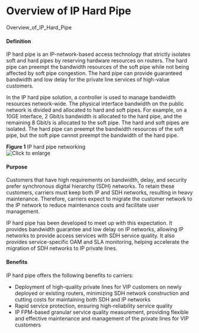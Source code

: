 Overview of IP Hard Pipe
========================

Overview_of_IP_Hard_Pipe

#### Definition

IP hard pipe is an IP-network-based access technology that strictly isolates soft and hard pipes by reserving hardware resources on routers. The hard pipe can preempt the bandwidth resources of the soft pipe while not being affected by soft pipe congestion. The hard pipe can provide guaranteed bandwidth and low delay for the private line services of high-value customers.

In the IP hard pipe solution, a controller is used to manage bandwidth resources network-wide. The physical interface bandwidth on the public network is divided and allocated to hard and soft pipes. For example, on a 10GE interface, 2 Gbit/s bandwidth is allocated to the hard pipe, and the remaining 8 Gbit/s is allocated to the soft pipe. The hard and soft pipes are isolated. The hard pipe can preempt the bandwidth resources of the soft pipe, but the soft pipe cannot preempt the bandwidth of the hard pipe.

**Figure 1** IP hard pipe networking  
![](images/fig_feature_image_0006367152.png "Click to enlarge")

#### Purpose

Customers that have high requirements on bandwidth, delay, and security prefer synchronous digital hierarchy (SDH) networks. To retain these customers, carriers must keep both IP and SDH networks, resulting in heavy maintenance. Therefore, carriers expect to migrate the customer network to the IP network to reduce maintenance costs and facilitate user management.

IP hard pipe has been developed to meet up with this expectation. It provides bandwidth guarantee and low delay on IP networks, allowing IP networks to provide access services with SDH service quality. It also provides service-specific OAM and SLA monitoring, helping accelerate the migration of SDH networks to IP private lines.


#### Benefits

IP hard pipe offers the following benefits to carriers:

* Deployment of high-quality private lines for VIP customers on newly deployed or existing routers, minimizing SDH network construction and cutting costs for maintaining both SDH and IP networks
* Rapid service protection, ensuring high-reliability service quality
* IP FPM-based granular service quality measurement, providing flexible and effective maintenance and management of the private lines for VIP customers